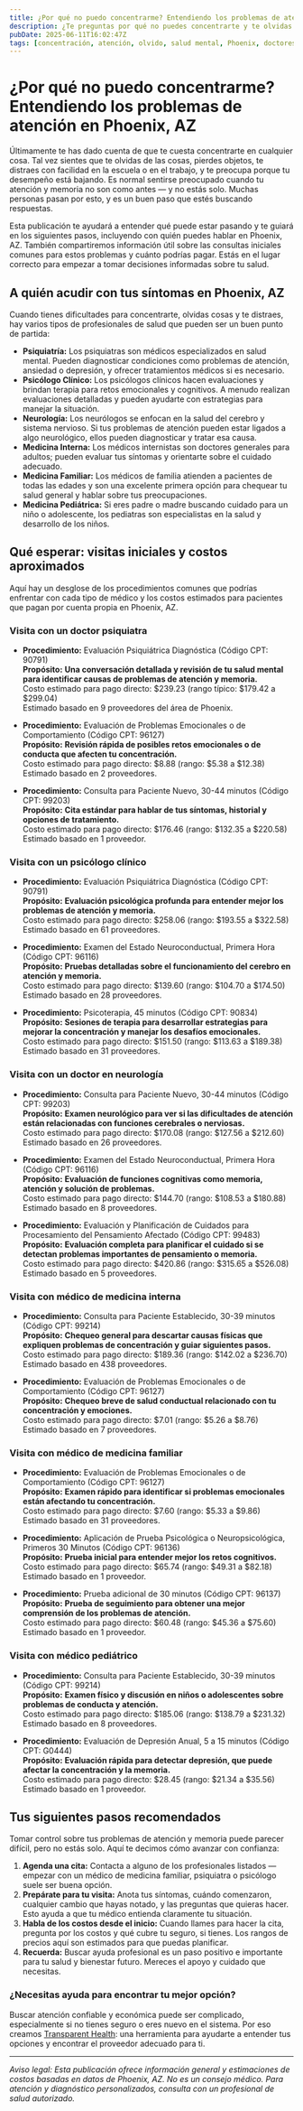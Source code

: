 ```yaml
---
title: ¿Por qué no puedo concentrarme? Entendiendo los problemas de atención en Phoenix, AZ  
description: ¿Te preguntas por qué no puedes concentrarte y te olvidas de las cosas? Aprende cuándo visitar a un doctor en Phoenix y cuáles son los costos iniciales que podrías esperar.  
pubDate: 2025-06-11T16:02:47Z  
tags: [concentración, atención, olvido, salud mental, Phoenix, doctores, costos de salud]  
---  
```


# ¿Por qué no puedo concentrarme? Entendiendo los problemas de atención en Phoenix, AZ

Últimamente te has dado cuenta de que te cuesta concentrarte en cualquier cosa. Tal vez sientes que te olvidas de las cosas, pierdes objetos, te distraes con facilidad en la escuela o en el trabajo, y te preocupa porque tu desempeño está bajando. Es normal sentirse preocupado cuando tu atención y memoria no son como antes — y no estás solo. Muchas personas pasan por esto, y es un buen paso que estés buscando respuestas.

Esta publicación te ayudará a entender qué puede estar pasando y te guiará en los siguientes pasos, incluyendo con quién puedes hablar en Phoenix, AZ. También compartiremos información útil sobre las consultas iniciales comunes para estos problemas y cuánto podrías pagar. Estás en el lugar correcto para empezar a tomar decisiones informadas sobre tu salud.

## A quién acudir con tus síntomas en Phoenix, AZ

Cuando tienes dificultades para concentrarte, olvidas cosas y te distraes, hay varios tipos de profesionales de salud que pueden ser un buen punto de partida:

- **Psiquiatría:** Los psiquiatras son médicos especializados en salud mental. Pueden diagnosticar condiciones como problemas de atención, ansiedad o depresión, y ofrecer tratamientos médicos si es necesario.  
- **Psicólogo Clínico:** Los psicólogos clínicos hacen evaluaciones y brindan terapia para retos emocionales y cognitivos. A menudo realizan evaluaciones detalladas y pueden ayudarte con estrategias para manejar la situación.  
- **Neurología:** Los neurólogos se enfocan en la salud del cerebro y sistema nervioso. Si tus problemas de atención pueden estar ligados a algo neurológico, ellos pueden diagnosticar y tratar esa causa.  
- **Medicina Interna:** Los médicos internistas son doctores generales para adultos; pueden evaluar tus síntomas y orientarte sobre el cuidado adecuado.  
- **Medicina Familiar:** Los médicos de familia atienden a pacientes de todas las edades y son una excelente primera opción para chequear tu salud general y hablar sobre tus preocupaciones.  
- **Medicina Pediátrica:** Si eres padre o madre buscando cuidado para un niño o adolescente, los pediatras son especialistas en la salud y desarrollo de los niños.

## Qué esperar: visitas iniciales y costos aproximados

Aquí hay un desglose de los procedimientos comunes que podrías enfrentar con cada tipo de médico y los costos estimados para pacientes que pagan por cuenta propia en Phoenix, AZ.

### Visita con un doctor psiquiatra

- **Procedimiento:** Evaluación Psiquiátrica Diagnóstica (Código CPT: 90791)  
  **Propósito:** **Una conversación detallada y revisión de tu salud mental para identificar causas de problemas de atención y memoria.**  
  Costo estimado para pago directo: $239.23 (rango típico: $179.42 a $299.04)  
  Estimado basado en 9 proveedores del área de Phoenix.

- **Procedimiento:** Evaluación de Problemas Emocionales o de Comportamiento (Código CPT: 96127)  
  **Propósito:** **Revisión rápida de posibles retos emocionales o de conducta que afecten tu concentración.**  
  Costo estimado para pago directo: $8.88 (rango: $5.38 a $12.38)  
  Estimado basado en 2 proveedores.

- **Procedimiento:** Consulta para Paciente Nuevo, 30-44 minutos (Código CPT: 99203)  
  **Propósito:** **Cita estándar para hablar de tus síntomas, historial y opciones de tratamiento.**  
  Costo estimado para pago directo: $176.46 (rango: $132.35 a $220.58)  
  Estimado basado en 1 proveedor.

### Visita con un psicólogo clínico

- **Procedimiento:** Evaluación Psiquiátrica Diagnóstica (Código CPT: 90791)  
  **Propósito:** **Evaluación psicológica profunda para entender mejor los problemas de atención y memoria.**  
  Costo estimado para pago directo: $258.06 (rango: $193.55 a $322.58)  
  Estimado basado en 61 proveedores.

- **Procedimiento:** Examen del Estado Neuroconductual, Primera Hora (Código CPT: 96116)  
  **Propósito:** **Pruebas detalladas sobre el funcionamiento del cerebro en atención y memoria.**  
  Costo estimado para pago directo: $139.60 (rango: $104.70 a $174.50)  
  Estimado basado en 28 proveedores.

- **Procedimiento:** Psicoterapia, 45 minutos (Código CPT: 90834)  
  **Propósito:** **Sesiones de terapia para desarrollar estrategias para mejorar la concentración y manejar los desafíos emocionales.**  
  Costo estimado para pago directo: $151.50 (rango: $113.63 a $189.38)  
  Estimado basado en 31 proveedores.

### Visita con un doctor en neurología

- **Procedimiento:** Consulta para Paciente Nuevo, 30-44 minutos (Código CPT: 99203)  
  **Propósito:** **Examen neurológico para ver si las dificultades de atención están relacionadas con funciones cerebrales o nerviosas.**  
  Costo estimado para pago directo: $170.08 (rango: $127.56 a $212.60)  
  Estimado basado en 26 proveedores.

- **Procedimiento:** Examen del Estado Neuroconductual, Primera Hora (Código CPT: 96116)  
  **Propósito:** **Evaluación de funciones cognitivas como memoria, atención y solución de problemas.**  
  Costo estimado para pago directo: $144.70 (rango: $108.53 a $180.88)  
  Estimado basado en 8 proveedores.

- **Procedimiento:** Evaluación y Planificación de Cuidados para Procesamiento del Pensamiento Afectado (Código CPT: 99483)  
  **Propósito:** **Evaluación completa para planificar el cuidado si se detectan problemas importantes de pensamiento o memoria.**  
  Costo estimado para pago directo: $420.86 (rango: $315.65 a $526.08)  
  Estimado basado en 5 proveedores.

### Visita con médico de medicina interna

- **Procedimiento:** Consulta para Paciente Establecido, 30-39 minutos (Código CPT: 99214)  
  **Propósito:** **Chequeo general para descartar causas físicas que expliquen problemas de concentración y guiar siguientes pasos.**  
  Costo estimado para pago directo: $189.36 (rango: $142.02 a $236.70)  
  Estimado basado en 438 proveedores.

- **Procedimiento:** Evaluación de Problemas Emocionales o de Comportamiento (Código CPT: 96127)  
  **Propósito:** **Chequeo breve de salud conductual relacionado con tu concentración y emociones.**  
  Costo estimado para pago directo: $7.01 (rango: $5.26 a $8.76)  
  Estimado basado en 7 proveedores.

### Visita con médico de medicina familiar

- **Procedimiento:** Evaluación de Problemas Emocionales o de Comportamiento (Código CPT: 96127)  
  **Propósito:** **Examen rápido para identificar si problemas emocionales están afectando tu concentración.**  
  Costo estimado para pago directo: $7.60 (rango: $5.33 a $9.86)  
  Estimado basado en 31 proveedores.

- **Procedimiento:** Aplicación de Prueba Psicológica o Neuropsicológica, Primeros 30 Minutos (Código CPT: 96136)  
  **Propósito:** **Prueba inicial para entender mejor los retos cognitivos.**  
  Costo estimado para pago directo: $65.74 (rango: $49.31 a $82.18)  
  Estimado basado en 1 proveedor.

- **Procedimiento:** Prueba adicional de 30 minutos (Código CPT: 96137)  
  **Propósito:** **Prueba de seguimiento para obtener una mejor comprensión de los problemas de atención.**  
  Costo estimado para pago directo: $60.48 (rango: $45.36 a $75.60)  
  Estimado basado en 1 proveedor.

### Visita con médico pediátrico

- **Procedimiento:** Consulta para Paciente Establecido, 30-39 minutos (Código CPT: 99214)  
  **Propósito:** **Examen físico y discusión en niños o adolescentes sobre problemas de conducta y atención.**  
  Costo estimado para pago directo: $185.06 (rango: $138.79 a $231.32)  
  Estimado basado en 8 proveedores.

- **Procedimiento:** Evaluación de Depresión Anual, 5 a 15 minutos (Código CPT: G0444)  
  **Propósito:** **Evaluación rápida para detectar depresión, que puede afectar la concentración y la memoria.**  
  Costo estimado para pago directo: $28.45 (rango: $21.34 a $35.56)  
  Estimado basado en 1 proveedor.

## Tus siguientes pasos recomendados

Tomar control sobre tus problemas de atención y memoria puede parecer difícil, pero no estás solo. Aquí te decimos cómo avanzar con confianza:

1. **Agenda una cita:** Contacta a alguno de los profesionales listados — empezar con un médico de medicina familiar, psiquiatra o psicólogo suele ser buena opción.  
2. **Prepárate para tu visita:** Anota tus síntomas, cuándo comenzaron, cualquier cambio que hayas notado, y las preguntas que quieras hacer. Esto ayuda a que tu médico entienda claramente tu situación.  
3. **Habla de los costos desde el inicio:** Cuando llames para hacer la cita, pregunta por los costos y qué cubre tu seguro, si tienes. Los rangos de precios aquí son estimados para que puedas planificar.  
4. **Recuerda:** Buscar ayuda profesional es un paso positivo e importante para tu salud y bienestar futuro. Mereces el apoyo y cuidado que necesitas.

### ¿Necesitas ayuda para encontrar tu mejor opción?

Buscar atención confiable y económica puede ser complicado, especialmente si no tienes seguro o eres nuevo en el sistema. Por eso creamos [Transparent Health](https://transparenthealth.ai): una herramienta para ayudarte a entender tus opciones y encontrar el proveedor adecuado para ti.

---

*Aviso legal: Esta publicación ofrece información general y estimaciones de costos basadas en datos de Phoenix, AZ. No es un consejo médico. Para atención y diagnóstico personalizados, consulta con un profesional de salud autorizado.*